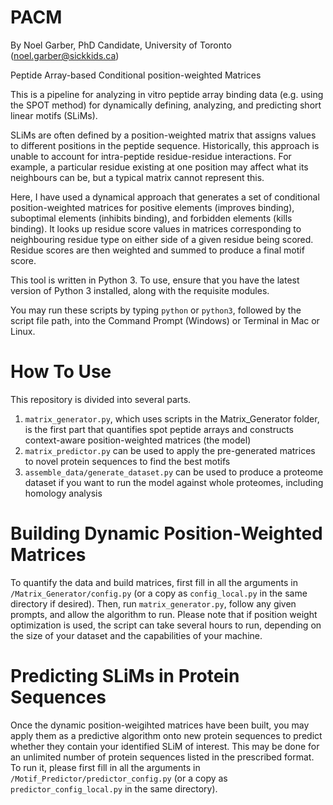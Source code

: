 # PACM
By Noel Garber, PhD Candidate, University of Toronto (noel.garber@sickkids.ca)

Peptide Array-based Conditional position-weighted Matrices

This is a pipeline for analyzing in vitro peptide array binding data (e.g. using the SPOT method) for dynamically defining, analyzing, and predicting short linear motifs (SLiMs). 

SLiMs are often defined by a position-weighted matrix that assigns values to different positions in the peptide sequence. 
Historically, this approach is unable to account for intra-peptide residue-residue interactions. For example, a particular residue existing 
at one position may affect what its neighbours can be, but a typical matrix cannot represent this. 

Here, I have used a dynamical approach that generates a set of conditional position-weighted matrices for positive elements (improves binding), suboptimal elements (inhibits binding), and forbidden elements (kills binding). 
It looks up residue score values in matrices corresponding to neighbouring residue type on either side of a given residue being scored. Residue scores are then weighted and summed to produce a final motif score. 

This tool is written in Python 3. To use, ensure that you have the latest version of Python 3 installed, along with the requisite modules. 

You may run these scripts by typing ```python``` or ```python3```, followed by the script file path, into the Command Prompt (Windows) or Terminal in Mac or Linux. 

# How To Use

This repository is divided into several parts. 
1. ```matrix_generator.py```, which uses scripts in the Matrix_Generator folder, is the first part that quantifies spot peptide arrays and constructs context-aware position-weighted matrices (the model)
2. ```matrix_predictor.py``` can be used to apply the pre-generated matrices to novel protein sequences to find the best motifs
3. ```assemble_data/generate_dataset.py``` can be used to produce a proteome dataset if you want to run the model against whole proteomes, including homology analysis

# Building Dynamic Position-Weighted Matrices

To quantify the data and build matrices, first fill in all the arguments in ```/Matrix_Generator/config.py``` (or a copy as ```config_local.py``` in the same directory if desired). Then, run ```matrix_generator.py```, follow any given prompts, and allow the algorithm to run. Please note that if position weight optimization is used, the script can take several hours to run, depending on the size of your dataset and the capabilities of your machine.

# Predicting SLiMs in Protein Sequences

Once the dynamic position-weigihted matrices have been built, you may apply them as a predictive algorithm onto new protein sequences to predict whether they contain your identified SLiM of interest. This may be done for an unlimited number of protein sequences listed in the prescribed format. To run it, please first fill in all the arguments in ```/Motif_Predictor/predictor_config.py``` (or a copy as ```predictor_config_local.py``` in the same directory). 
